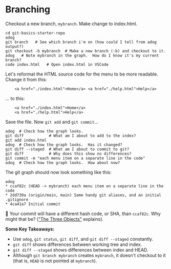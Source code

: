 # Branching

Checkout a new branch, `mybranch`.  Make change to index.html.
```
cd git-basics-starter-repo
adog
git branch   # See which branch i'm on (how could I tell from adog output?)
git checkout -b mybranch  # Make a new branch (-b) and checkout to it.
adog   # Note mybranch in the graph.  How do I know it's my current branch?
code index.html   # Open index.html in VSCode
```
Let's reformat the HTML source code for the menu to be more readable. Change it from this:
```
    <a href="./index.html">Home</a> <a href="./help.html">Help</a>
```
... to this:
```
    <a href="./index.html">Home</a>
    <a href="./help.html">Help</a>
```
Save the file.  Now `git add` and `git commit`...
```
adog  # Check how the graph looks.
git diff           # What am I about to add to the index?
git add index.html
adog  # Check how the graph looks.  Has it changed?
git diff --staged  # What am I about to commit to git?
git diff           # Why does this show no differences?
git commit -m "each menu item on a separate line in the code"
adog  # Check how the graph looks.  How about now?
```
The git graph should now look something like this:
```
adog
* ccaf82c (HEAD -> mybranch) each menu item on a separate line in the code
* 2dd739a (origin/main, main) Some handy git aliases, and an initial .gitignore
* 4ca41a7 Initial commit
```
🤔 Your commit will have a different hash code, or SHA, than `ccaf82c`.  Why might that be?  (["The Three Objects"](../../objects-and-trees-exercise.md) explains).

**Some Key Takeaways:**
- Use `adog`, `git status`, `git diff`, and `git diff --staged` constantly.
- `git diff` shows differences between working tree and index.
- `git diff --staged` shows differences between index and HEAD.
- Although `git branch mybranch` creates `mybranch`, it doesn't checkout to it (that is, `HEAD` is not pointed at `mybranch`).
